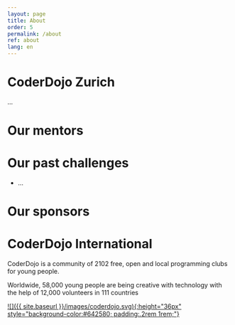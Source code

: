 ```yaml
---
layout: page
title: About
order: 5
permalink: /about
ref: about
lang: en
---
```


# CoderDojo Zurich

...

# Our mentors

# Our past challenges

- ...

# Our sponsors


# CoderDojo International

CoderDojo is a community of 2102 free, open and local programming clubs for young people.

Worldwide, 58,000 young people are being creative with technology with the help of 12,000 volunteers in 111 countries

[![]({{ site.baseurl }}/images/coderdojo.svg){:height="36px" style="background-color:#642580; padding:.2rem 1rem;"}](https://coderdojo.com)
